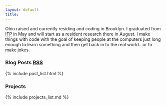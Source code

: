 ```yaml
---
layout: default
title: 
---
```


Ohio raised and currently residing and coding in Brooklyn. I graduated from
[ITP](http://itp.nyu.edu) in May and will start as a resident research there in
August. I make things with code with the goal of keeping people at the
computers just long enough to learn something and then get back in to the real
world...or to make jokes.

### Blog Posts <a class="meta" href="http://feeds.feedburner.com/StevenKlise">RSS</a>

{% include post_list.html %}

### Projects

{% include projects_list.md %}